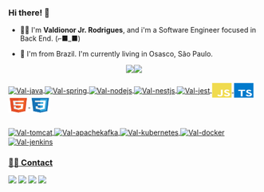 ### Hi there! 👋

- 👦🏽 I'm **Valdionor Jr. Rodrigues**, and i'm a Software Engineer focused in Back End. (⌐■_■)

- 🏡 I'm from Brazil. I'm currently living in Osasco, São Paulo.


<div align="center">
  <a href="https://github.com/valdionorjunior">
  <img height="180em" src="https://github-readme-stats.vercel.app/api?username=valdionorjunior&show_icons=true&theme=chartreuse-dark&include_all_commits=true&count_private=true"/><img height="180em" src="https://github-readme-stats.vercel.app/api/top-langs/?username=valdionorjunior&layout=compact&langs_count=7&theme=chartreuse-dark"/>
</div>
  
<div style="display: inline_block"><br>
  <img align="center" alt="Val-java" height="40" width="60" src="https://raw.githubusercontent.com/jmnote/z-icons/master/svg/java.svg">
  <img align="center" alt="Val-spring" height="50" width="60" src="https://cdn.jsdelivr.net/gh/devicons/devicon/icons/spring/spring-original-wordmark.svg">
  <img align="center" alt="Val-nodejs" height="70" width="80" src="https://cdn.jsdelivr.net/gh/devicons/devicon/icons/nodejs/nodejs-original-wordmark.svg">
  <img align="center" alt="Val-nestjs" height="70" width="80" src="https://cdn.jsdelivr.net/gh/devicons/devicon/icons/nestjs/nestjs-plain-wordmark.svg">
  <img align="center" alt="Val-jest" height="30" width="50" src="https://cdn.jsdelivr.net/gh/devicons/devicon/icons/jest/jest-plain.svg">
  <img align="center" alt="Val-Js" height="30" width="40" src="https://raw.githubusercontent.com/devicons/devicon/master/icons/javascript/javascript-plain.svg">
  <img align="center" alt="Val-Ts" height="30" width="40" src="https://raw.githubusercontent.com/devicons/devicon/master/icons/typescript/typescript-plain.svg">
  <img align="center" alt="Val-HTML" height="30" width="40" src="https://raw.githubusercontent.com/devicons/devicon/master/icons/html5/html5-original.svg">
  <img align="center" alt="Val-CSS" height="30" width="40" src="https://raw.githubusercontent.com/devicons/devicon/master/icons/css3/css3-original.svg">
  
  ##
  
  <img align="center" alt="Val-tomcat" height="50" width="70" src="https://cdn.jsdelivr.net/gh/devicons/devicon/icons/tomcat/tomcat-original.svg">
  <img align="center" alt="Val-apachekafka" height="60" width="80" src="https://cdn.jsdelivr.net/gh/devicons/devicon/icons/apachekafka/apachekafka-original-wordmark.svg">
  <img align="center" alt="Val-kubernetes" height="40" width="40" src="https://github.com/jmnote/z-icons/blob/master/svg/kubernetes.svg">
  <img align="center" alt="Val-docker" height="50" width="70" src="https://cdn.jsdelivr.net/gh/devicons/devicon/icons/docker/docker-original-wordmark.svg">
  <img align="center" alt="Val-jenkins" height="50" width="70" src="https://cdn.jsdelivr.net/gh/devicons/devicon/icons/jenkins/jenkins-original.svg">
</div>
  
 ### 👨👩 Contact
  
<div> 
  <a href="https://www.linkedin.com/in/valdionor-junior-rodrigues-gil-12a80598" target="_blank"><img src="https://img.shields.io/badge/LinkedIn-0077B5?style=for-the-badge&logo=linkedin&logoColor=white" target="_blank"></a> 
    <a href="https://www.facebook.com/juninhoow.rodrigues" target="_blank"><img src="https://img.shields.io/badge/Facebook-1877F2?style=for-the-badge&logo=facebook&logoColor=white" target="_blank"></a>  
      <a href="mailto:evildiono@gmail.com" target="_blank"><img src="https://img.shields.io/badge/Gmail-D14836?style=for-the-badge&logo=gmail&logoColor=white" target="_blank"></a>
      <a href="mailto:valdionorjunior@outlook.com" target="_blank"><img src="https://img.shields.io/badge/Microsoft_Outlook-0078D4?style=for-the-badge&logo=microsoft-outlook&logoColor=white" target="_blank"></a> 
 
<!--   ![Snake animation](https://github.com/rafaballerini/rafaballerini/blob/output/github-contribution-grid-snake.svg) -->
 
</div>
  
<!--
**valdionorjunior/valdionorjunior** is a ✨ _special_ ✨ repository because its `README.md` (this file) appears on your GitHub profile.

Here are some ideas to get you started:

- 🔭 I’m currently working on ...
- 🌱 I’m currently learning ...
- 👯 I’m looking to collaborate on ...
- 🤔 I’m looking for help with ...
- 💬 Ask me about ...
- 📫 How to reach me: ...
- 😄 Pronouns: ...
- ⚡ Fun fact: ...
-->
